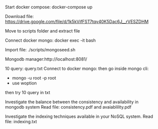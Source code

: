 Start docker compose: docker-compose up

Download file: https://drive.google.com/file/d/1k5kVifFST7tqv40K5Dac6J__rVESZDHM

Move to scripts folder and extract file

Connect docker mongo: docker exec -it <CONTAINER ID OF MONGO IMAGE> bash

Import file: ./scripts/mongoseed.sh

Mongodb manager:http://localhost:8081/

10 query: query.txt
Connect to docker mongo:
then go inside mongo cli:

- mongo -u root -p root
- use woption

then try 10 query in txt

Investigate the balance between the consistency and availability in mongodb system
Read file: consistency.pdf and avaiablility.pdf

Investigate the indexing techniques available in your NoSQL system.
Read file: indexing.txt
